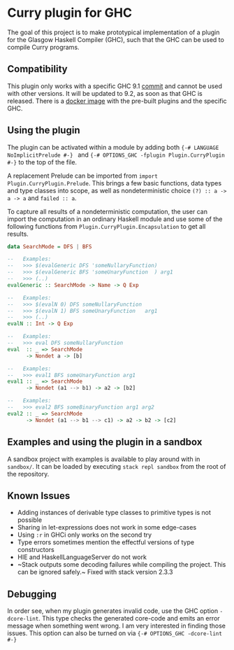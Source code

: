 # Curry plugin for GHC

The goal of this project is to make prototypical implementation of a plugin
for the Glasgow Haskell Compiler (GHC),
such that the GHC can be used to compile Curry programs.

## Compatibility

This plugin only works with a specific GHC 9.1 [commit](https://gitlab.haskell.org/ghc/ghc/-/commit/1370eda7a53f5dfc88afe705b2ffecb1d5544ec7) and cannot be used with other versions. It will be updated to 9.2, as soon as that GHC is released. 
There is a [docker image](https://hub.docker.com/repository/docker/anonymousplugin/ghc-language-plugin) with the pre-built plugins and the specific GHC.

## Using the plugin
The plugin can be activated within a module by adding both
`{-# LANGUAGE NoImplicitPrelude #-} ` and
`{-# OPTIONS_GHC -fplugin Plugin.CurryPlugin #-}` to the top of the file.

A replacement Prelude can be imported from `import Plugin.CurryPlugin.Prelude`.
This brings a few basic functions, data types and type classes into scope, as well as
nondeterministic choice `(?) :: a -> a -> a` and `failed :: a`.

To capture all results of a nondeterministic computation, the user can import the computation in an ordinary Haskell module and use some of the following functions from `Plugin.CurryPlugin.Encapsulation` to get all results.

```haskell
data SearchMode = DFS | BFS

--   Examples:
--   >>> $(evalGeneric DFS 'someNullaryFunction)
--   >>> $(evalGeneric BFS 'someUnaryFunction  ) arg1
--   >>> (..)
evalGeneric :: SearchMode -> Name -> Q Exp

--   Examples:
--   >>> $(evalN 0) DFS someNullaryFunction
--   >>> $(evalN 1) BFS someUnaryFunction   arg1
--   >>> (..)
evalN :: Int -> Q Exp

--   Examples:
--   >>> eval DFS someNullaryFunction
eval  :: _ => SearchMode
      -> Nondet a -> [b]

--   Examples:
--   >>> eval1 BFS someUnaryFunction arg1
eval1 :: _ => SearchMode
      -> Nondet (a1 --> b1) -> a2 -> [b2]

--   Examples:
--   >>> eval2 BFS someBinaryFunction arg1 arg2
eval2 :: _ => SearchMode
      -> Nondet (a1 --> b1 --> c1) -> a2 -> b2 -> [c2]
```

## Examples and using the plugin in a sandbox

A sandbox project with examples is available to play around with in `sandbox/`. It can be loaded by executing `stack repl sandbox` from the root of the repository.

## Known Issues

 - Adding instances of derivable type classes to primitive types is not possible
 - Sharing in let-expressions does not work in some edge-cases
 - Using `:r` in GHCi only works on the second try
 - Type errors sometimes mention the effectful versions of type constructors
 - HIE and HaskellLanguageServer do not work  
 - ~Stack outputs some decoding failures while compiling the project. This can be ignored safely.~ Fixed with stack version 2.3.3

## Debugging

In order see, when my plugin generates invalid code, use the GHC option `-dcore-lint`. This type checks the generated core-code and emits an error message when something went wrong. I am very interested in finding those issues.
This option can also be turned on via `{-# OPTIONS_GHC -dcore-lint #-}`
